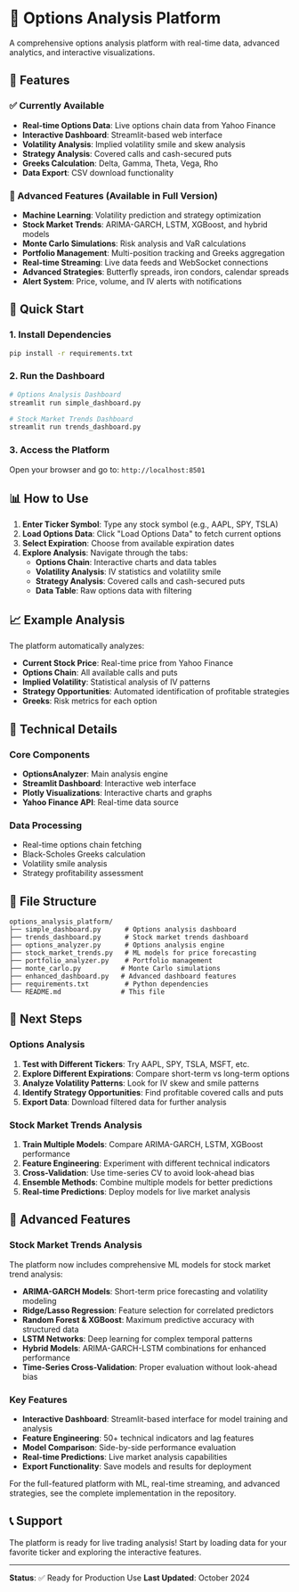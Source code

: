 # 🚀 Options Analysis Platform

A comprehensive options analysis platform with real-time data, advanced analytics, and interactive visualizations.

## 🎯 Features

### ✅ Currently Available
- **Real-time Options Data**: Live options chain data from Yahoo Finance
- **Interactive Dashboard**: Streamlit-based web interface
- **Volatility Analysis**: Implied volatility smile and skew analysis
- **Strategy Analysis**: Covered calls and cash-secured puts
- **Greeks Calculation**: Delta, Gamma, Theta, Vega, Rho
- **Data Export**: CSV download functionality

### 🔄 Advanced Features (Available in Full Version)
- **Machine Learning**: Volatility prediction and strategy optimization
- **Stock Market Trends**: ARIMA-GARCH, LSTM, XGBoost, and hybrid models
- **Monte Carlo Simulations**: Risk analysis and VaR calculations
- **Portfolio Management**: Multi-position tracking and Greeks aggregation
- **Real-time Streaming**: Live data feeds and WebSocket connections
- **Advanced Strategies**: Butterfly spreads, iron condors, calendar spreads
- **Alert System**: Price, volume, and IV alerts with notifications

## 🚀 Quick Start

### 1. Install Dependencies
```bash
pip install -r requirements.txt
```

### 2. Run the Dashboard
```bash
# Options Analysis Dashboard
streamlit run simple_dashboard.py

# Stock Market Trends Dashboard
streamlit run trends_dashboard.py
```

### 3. Access the Platform
Open your browser and go to: `http://localhost:8501`

## 📊 How to Use

1. **Enter Ticker Symbol**: Type any stock symbol (e.g., AAPL, SPY, TSLA)
2. **Load Options Data**: Click "Load Options Data" to fetch current options
3. **Select Expiration**: Choose from available expiration dates
4. **Explore Analysis**: Navigate through the tabs:
   - **Options Chain**: Interactive charts and data tables
   - **Volatility Analysis**: IV statistics and volatility smile
   - **Strategy Analysis**: Covered calls and cash-secured puts
   - **Data Table**: Raw options data with filtering

## 📈 Example Analysis

The platform automatically analyzes:
- **Current Stock Price**: Real-time price from Yahoo Finance
- **Options Chain**: All available calls and puts
- **Implied Volatility**: Statistical analysis of IV patterns
- **Strategy Opportunities**: Automated identification of profitable strategies
- **Greeks**: Risk metrics for each option

## 🔧 Technical Details

### Core Components
- **OptionsAnalyzer**: Main analysis engine
- **Streamlit Dashboard**: Interactive web interface
- **Plotly Visualizations**: Interactive charts and graphs
- **Yahoo Finance API**: Real-time data source

### Data Processing
- Real-time options chain fetching
- Black-Scholes Greeks calculation
- Volatility smile analysis
- Strategy profitability assessment

## 📁 File Structure
```
options_analysis_platform/
├── simple_dashboard.py      # Options analysis dashboard
├── trends_dashboard.py      # Stock market trends dashboard
├── options_analyzer.py      # Options analysis engine
├── stock_market_trends.py   # ML models for price forecasting
├── portfolio_analyzer.py    # Portfolio management
├── monte_carlo.py          # Monte Carlo simulations
├── enhanced_dashboard.py   # Advanced dashboard features
├── requirements.txt         # Python dependencies
└── README.md               # This file
```

## 🎯 Next Steps

### Options Analysis
1. **Test with Different Tickers**: Try AAPL, SPY, TSLA, MSFT, etc.
2. **Explore Different Expirations**: Compare short-term vs long-term options
3. **Analyze Volatility Patterns**: Look for IV skew and smile patterns
4. **Identify Strategy Opportunities**: Find profitable covered calls and puts
5. **Export Data**: Download filtered data for further analysis

### Stock Market Trends Analysis
1. **Train Multiple Models**: Compare ARIMA-GARCH, LSTM, XGBoost performance
2. **Feature Engineering**: Experiment with different technical indicators
3. **Cross-Validation**: Use time-series CV to avoid look-ahead bias
4. **Ensemble Methods**: Combine multiple models for better predictions
5. **Real-time Predictions**: Deploy models for live market analysis

## 🚀 Advanced Features

### Stock Market Trends Analysis
The platform now includes comprehensive ML models for stock market trend analysis:

- **ARIMA-GARCH Models**: Short-term price forecasting and volatility modeling
- **Ridge/Lasso Regression**: Feature selection for correlated predictors
- **Random Forest & XGBoost**: Maximum predictive accuracy with structured data
- **LSTM Networks**: Deep learning for complex temporal patterns
- **Hybrid Models**: ARIMA-GARCH-LSTM combinations for enhanced performance
- **Time-Series Cross-Validation**: Proper evaluation without look-ahead bias

### Key Features
- **Interactive Dashboard**: Streamlit-based interface for model training and analysis
- **Feature Engineering**: 50+ technical indicators and lag features
- **Model Comparison**: Side-by-side performance evaluation
- **Real-time Predictions**: Live market analysis capabilities
- **Export Functionality**: Save models and results for deployment

For the full-featured platform with ML, real-time streaming, and advanced strategies, see the complete implementation in the repository.

## 📞 Support

The platform is ready for live trading analysis! Start by loading data for your favorite ticker and exploring the interactive features.

---
**Status**: ✅ Ready for Production Use
**Last Updated**: October 2024
